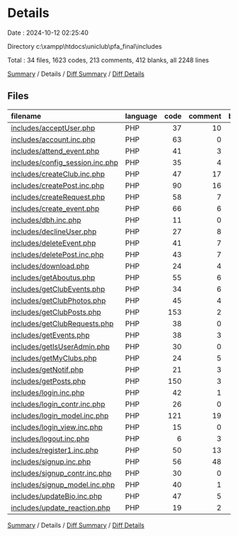 # Details

Date : 2024-10-12 02:25:40

Directory c:\\xampp\\htdocs\\uniclub\\pfa_final\\includes

Total : 34 files,  1623 codes, 213 comments, 412 blanks, all 2248 lines

[Summary](results.md) / Details / [Diff Summary](diff.md) / [Diff Details](diff-details.md)

## Files
| filename | language | code | comment | blank | total |
| :--- | :--- | ---: | ---: | ---: | ---: |
| [includes/acceptUser.php](/includes/acceptUser.php) | PHP | 37 | 10 | 12 | 59 |
| [includes/account.inc.php](/includes/account.inc.php) | PHP | 63 | 0 | 8 | 71 |
| [includes/attend_event.php](/includes/attend_event.php) | PHP | 41 | 3 | 7 | 51 |
| [includes/config_session.inc.php](/includes/config_session.inc.php) | PHP | 35 | 4 | 7 | 46 |
| [includes/createClub.inc.php](/includes/createClub.inc.php) | PHP | 47 | 17 | 17 | 81 |
| [includes/createPost.inc.php](/includes/createPost.inc.php) | PHP | 90 | 16 | 29 | 135 |
| [includes/createRequest.php](/includes/createRequest.php) | PHP | 58 | 7 | 16 | 81 |
| [includes/create_event.php](/includes/create_event.php) | PHP | 66 | 6 | 16 | 88 |
| [includes/dbh.inc.php](/includes/dbh.inc.php) | PHP | 11 | 0 | 4 | 15 |
| [includes/declineUser.php](/includes/declineUser.php) | PHP | 27 | 8 | 9 | 44 |
| [includes/deleteEvent.php](/includes/deleteEvent.php) | PHP | 41 | 7 | 14 | 62 |
| [includes/deletePost.inc.php](/includes/deletePost.inc.php) | PHP | 43 | 7 | 14 | 64 |
| [includes/download.php](/includes/download.php) | PHP | 24 | 4 | 8 | 36 |
| [includes/getAboutus.php](/includes/getAboutus.php) | PHP | 55 | 6 | 11 | 72 |
| [includes/getClubEvents.php](/includes/getClubEvents.php) | PHP | 34 | 6 | 9 | 49 |
| [includes/getClubPhotos.php](/includes/getClubPhotos.php) | PHP | 45 | 4 | 12 | 61 |
| [includes/getClubPosts.php](/includes/getClubPosts.php) | PHP | 153 | 2 | 22 | 177 |
| [includes/getClubRequests.php](/includes/getClubRequests.php) | PHP | 38 | 0 | 12 | 50 |
| [includes/getEvents.php](/includes/getEvents.php) | PHP | 38 | 3 | 10 | 51 |
| [includes/getIsUserAdmin.php](/includes/getIsUserAdmin.php) | PHP | 30 | 0 | 9 | 39 |
| [includes/getMyClubs.php](/includes/getMyClubs.php) | PHP | 24 | 5 | 7 | 36 |
| [includes/getNotif.php](/includes/getNotif.php) | PHP | 21 | 3 | 7 | 31 |
| [includes/getPosts.php](/includes/getPosts.php) | PHP | 150 | 3 | 17 | 170 |
| [includes/login.inc.php](/includes/login.inc.php) | PHP | 42 | 1 | 18 | 61 |
| [includes/login_contr.inc.php](/includes/login_contr.inc.php) | PHP | 26 | 0 | 6 | 32 |
| [includes/login_model.inc.php](/includes/login_model.inc.php) | PHP | 121 | 19 | 21 | 161 |
| [includes/login_view.inc.php](/includes/login_view.inc.php) | PHP | 15 | 0 | 7 | 22 |
| [includes/logout.inc.php](/includes/logout.inc.php) | PHP | 6 | 3 | 4 | 13 |
| [includes/register1.inc.php](/includes/register1.inc.php) | PHP | 50 | 13 | 18 | 81 |
| [includes/signup.inc.php](/includes/signup.inc.php) | PHP | 56 | 48 | 27 | 131 |
| [includes/signup_contr.inc.php](/includes/signup_contr.inc.php) | PHP | 30 | 0 | 6 | 36 |
| [includes/signup_model.inc.php](/includes/signup_model.inc.php) | PHP | 40 | 1 | 12 | 53 |
| [includes/updateBio.inc.php](/includes/updateBio.inc.php) | PHP | 47 | 5 | 9 | 61 |
| [includes/update_reaction.php](/includes/update_reaction.php) | PHP | 19 | 2 | 7 | 28 |

[Summary](results.md) / Details / [Diff Summary](diff.md) / [Diff Details](diff-details.md)